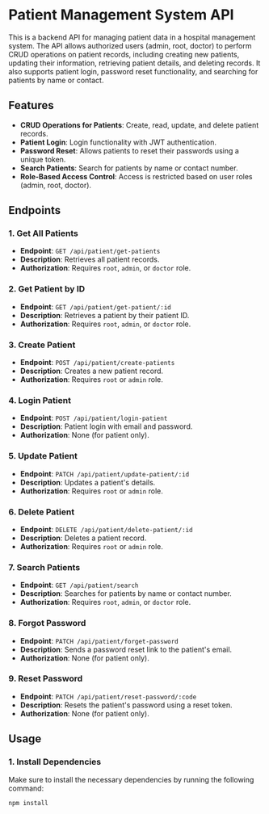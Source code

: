 # Patient Management System API

This is a backend API for managing patient data in a hospital management system. The API allows authorized users (admin, root, doctor) to perform CRUD operations on patient records, including creating new patients, updating their information, retrieving patient details, and deleting records. It also supports patient login, password reset functionality, and searching for patients by name or contact.

## Features

- **CRUD Operations for Patients**: Create, read, update, and delete patient records.
- **Patient Login**: Login functionality with JWT authentication.
- **Password Reset**: Allows patients to reset their passwords using a unique token.
- **Search Patients**: Search for patients by name or contact number.
- **Role-Based Access Control**: Access is restricted based on user roles (admin, root, doctor).

## Endpoints

### 1. **Get All Patients**
- **Endpoint**: `GET /api/patient/get-patients`
- **Description**: Retrieves all patient records.
- **Authorization**: Requires `root`, `admin`, or `doctor` role.

### 2. **Get Patient by ID**
- **Endpoint**: `GET /api/patient/get-patient/:id`
- **Description**: Retrieves a patient by their patient ID.
- **Authorization**: Requires `root`, `admin`, or `doctor` role.

### 3. **Create Patient**
- **Endpoint**: `POST /api/patient/create-patients`
- **Description**: Creates a new patient record.
- **Authorization**: Requires `root` or `admin` role.

### 4. **Login Patient**
- **Endpoint**: `POST /api/patient/login-patient`
- **Description**: Patient login with email and password.
- **Authorization**: None (for patient only).

### 5. **Update Patient**
- **Endpoint**: `PATCH /api/patient/update-patient/:id`
- **Description**: Updates a patient's details.
- **Authorization**: Requires `root` or `admin` role.

### 6. **Delete Patient**
- **Endpoint**: `DELETE /api/patient/delete-patient/:id`
- **Description**: Deletes a patient record.
- **Authorization**: Requires `root` or `admin` role.

### 7. **Search Patients**
- **Endpoint**: `GET /api/patient/search`
- **Description**: Searches for patients by name or contact number.
- **Authorization**: Requires `root`, `admin`, or `doctor` role.

### 8. **Forgot Password**
- **Endpoint**: `PATCH /api/patient/forget-password`
- **Description**: Sends a password reset link to the patient's email.
- **Authorization**: None (for patient only).

### 9. **Reset Password**
- **Endpoint**: `PATCH /api/patient/reset-password/:code`
- **Description**: Resets the patient's password using a reset token.
- **Authorization**: None (for patient only).

## Usage

### 1. Install Dependencies
Make sure to install the necessary dependencies by running the following command:

```bash
npm install
